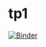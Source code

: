 # tp1
[![Binder](https://mybinder.org/badge_logo.svg)](https://mybinder.org/v2/gh/yosra2000/tp1/b6dfb7b0dd51eaa302e3b20c33d8f61258229a83?filepath=TP1%20(1).ipynb)
